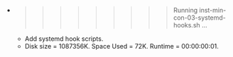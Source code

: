 * >>>>>>>>> Running inst-min-con-03-systemd-hooks.sh ...
  * Add systemd hook scripts.
  * Disk size = 1087356K. Space Used = 72K. Runtime = 00:00:00:01.
